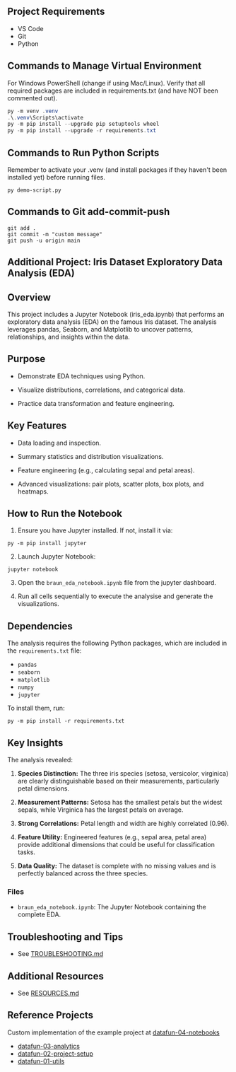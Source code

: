 ## Project Requirements

- VS Code
- Git
- Python 

## Commands to Manage Virtual Environment

For Windows PowerShell (change if using Mac/Linux).
Verify that all required packages are included in requirements.txt (and have NOT been commented out).

```powershell
py -m venv .venv
.\.venv\Scripts\activate
py -m pip install --upgrade pip setuptools wheel
py -m pip install --upgrade -r requirements.txt
```

## Commands to Run Python Scripts

Remember to activate your .venv (and install packages if they haven't been installed yet) before running files.

```shell
py demo-script.py
```

## Commands to Git add-commit-push

```shell
git add .
git commit -m "custom message"
git push -u origin main
```
## **Additional Project: Iris Dataset Exploratory Data Analysis (EDA)**

## **Overview**

This project includes a Jupyter Notebook (iris_eda.ipynb) that performs an exploratory data analysis (EDA) on the famous Iris dataset. The analysis leverages pandas, Seaborn, and Matplotlib to uncover patterns, relationships, and insights within the data.

## **Purpose**

* Demonstrate EDA techniques using Python.

* Visualize distributions, correlations, and categorical data.

* Practice data transformation and feature engineering.

## **Key Features**

* Data loading and inspection.

* Summary statistics and distribution visualizations.

* Feature engineering (e.g., calculating sepal and petal areas).

* Advanced visualizations: pair plots, scatter plots, box plots, and heatmaps.

## **How to Run the Notebook**

1. Ensure you have Jupyter installed. If not, install it via:

```shell
py -m pip install jupyter
```

2. Launch Jupyter Notebook:

```shell
jupyter notebook
```

3. Open the ```braun_eda_notebook.ipynb``` file from the jupyter dashboard.
   
4.  Run all cells sequentially to execute the analysise and generate the visualizations.

## **Dependencies**

The analysis requires the following Python packages, which are included in the ```requirements.txt``` file:

* ```pandas```
* ```seaborn```
* ```matplotlib```
* ```numpy```
* ```jupyter```

To install them, run:
```shell
py -m pip install -r requirements.txt
```

## **Key Insights**

The analysis revealed:

1. **Species Distinction:** The three iris species (setosa, versicolor, virginica) are clearly distinguishable based on their measurements, particularly petal dimensions.

2. **Measurement Patterns:** Setosa has the smallest petals but the widest sepals, while Virginica has the largest petals on average.

3. **Strong Correlations:** Petal length and width are highly correlated (0.96).

4. **Feature Utility:** Engineered features (e.g., sepal area, petal area) provide additional dimensions that could be useful for classification tasks.

5. **Data Quality:** The dataset is complete with no missing values and is perfectly balanced across the three species.

### **Files**

* ```braun_eda_notebook.ipynb```: The Jupyter Notebook containing the complete EDA.

## Troubleshooting and Tips
- See [TROUBLESHOOTING.md](docs/TROUBLESHOOTING.md)

## Additional Resources 
- See [RESOURCES.md](docs/RESOURCES.md)

## Reference Projects

Custom implementation of the example project at 
[datafun-04-notebooks](https://github.com/denisecase/datafun-04-notebooks/)

- [datafun-03-analytics](https://github.com/denisecase/datafun-03-analytics/)
- [datafun-02-project-setup](https://github.com/denisecase/datafun-02-project-setup/)
- [datafun-01-utils](https://github.com/denisecase/datafun-01-utils/)